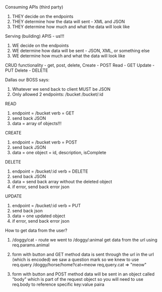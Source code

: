 Consuming APIs (third party)
1) THEY decide on the endpoints
2) THEY determine how the data will sent - XML and JSON
3) THEY determine how much and what the data will look like

Serving (building) APIS - us!!!
1) WE decide on the endpoints
2) WE determine how data will be sent - JSON, XML, or something else
3) WE determine how much and what the data will look like


CRUD functionality - get, post, delete, 
Create - POST
Read - GET
Update - PUT
Delete - DELETE

Dallas our BOSS says:
1) Whatever we send back to client MUST be JSON
2) Only allowed 2 endpoints:
      /bucket
      /bucket/:id

READ
1) endpoint = /bucket
      verb = GET
2) send back JSON
3) data = array of objects!!!

CREATE
1) endpoint = /bucket
      verb = POST
2) send back JSON
3) data = one object = id, description, isComplete

DELETE
1) endpoint = /bucket/:id
      verb = DELETE
2) send back JSON
3) data = send back array without the deleted object
4) if error, send back error json

UPDATE
1) endpoint = /bucket/:id
      verb = PUT
2) send back json
3) data = one updated object
4) if error, send back error json



How to get data from the user?
1) /doggy/cat - route we went to
      /doggy/:animal
      get data from the url using req.params.animal

2) form with button and GET method
      data is sent through the url
      in the url (which is encoded) we saw a question mark
      so we knew to use req.query
      /doggy/horse/home?cat=meow
      req,query.cat => "meow"

3) form with button and POST method
      data will be sent in an object called "body"
            which is part of the request object
      so you will need to use req.body to reference specific key:value paira

